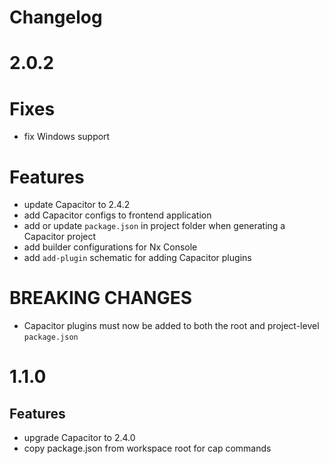 # Changelog

# 2.0.2

# Fixes

- fix Windows support

# Features

- update Capacitor to 2.4.2
- add Capacitor configs to frontend application
- add or update `package.json` in project folder when generating a Capacitor project
- add builder configurations for Nx Console
- add `add-plugin` schematic for adding Capacitor plugins

# BREAKING CHANGES

- Capacitor plugins must now be added to both the root and project-level `package.json`

# 1.1.0

## Features

- upgrade Capacitor to 2.4.0
- copy package.json from workspace root for cap commands
